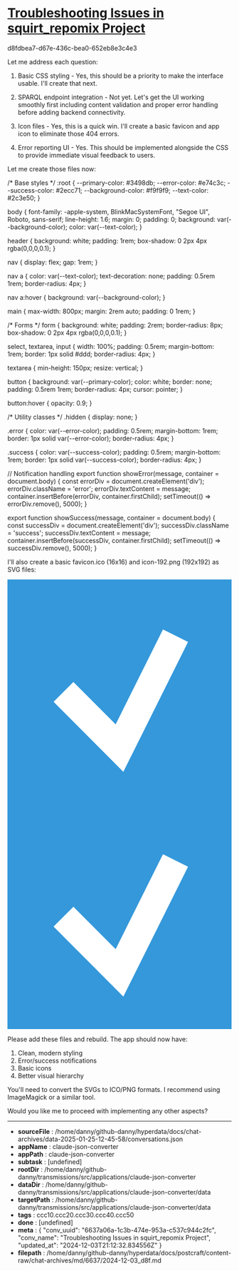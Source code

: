 # [Troubleshooting Issues in squirt_repomix Project](https://claude.ai/chat/6637a06a-1c3b-474e-953a-c537c944c2fc)

d8fdbea7-d67e-436c-bea0-652eb8e3c4e3

 Let me address each question:

1. Basic CSS styling - Yes, this should be a priority to make the interface usable. I'll create that next.

2. SPARQL endpoint integration - Not yet. Let's get the UI working smoothly first including content validation and proper error handling before adding backend connectivity.

3. Icon files - Yes, this is a quick win. I'll create a basic favicon and app icon to eliminate those 404 errors.

4. Error reporting UI - Yes. This should be implemented alongside the CSS to provide immediate visual feedback to users.

Let me create those files now:

<antArtifact identifier="styles-css" type="application/vnd.ant.code" language="css" title="src/public/styles.css">
/* Base styles */
:root {
    --primary-color: #3498db;
    --error-color: #e74c3c;
    --success-color: #2ecc71;
    --background-color: #f9f9f9;
    --text-color: #2c3e50;
}

body {
    font-family: -apple-system, BlinkMacSystemFont, "Segoe UI", Roboto, sans-serif;
    line-height: 1.6;
    margin: 0;
    padding: 0;
    background: var(--background-color);
    color: var(--text-color);
}

header {
    background: white;
    padding: 1rem;
    box-shadow: 0 2px 4px rgba(0,0,0,0.1);
}

nav {
    display: flex;
    gap: 1rem;
}

nav a {
    color: var(--text-color);
    text-decoration: none;
    padding: 0.5rem 1rem;
    border-radius: 4px;
}

nav a:hover {
    background: var(--background-color);
}

main {
    max-width: 800px;
    margin: 2rem auto;
    padding: 0 1rem;
}

/* Forms */
form {
    background: white;
    padding: 2rem;
    border-radius: 8px;
    box-shadow: 0 2px 4px rgba(0,0,0,0.1);
}

select, textarea, input {
    width: 100%;
    padding: 0.5rem;
    margin-bottom: 1rem;
    border: 1px solid #ddd;
    border-radius: 4px;
}

textarea {
    min-height: 150px;
    resize: vertical;
}

button {
    background: var(--primary-color);
    color: white;
    border: none;
    padding: 0.5rem 1rem;
    border-radius: 4px;
    cursor: pointer;
}

button:hover {
    opacity: 0.9;
}

/* Utility classes */
.hidden {
    display: none;
}

.error {
    color: var(--error-color);
    padding: 0.5rem;
    margin-bottom: 1rem;
    border: 1px solid var(--error-color);
    border-radius: 4px;
}

.success {
    color: var(--success-color);
    padding: 0.5rem;
    margin-bottom: 1rem;
    border: 1px solid var(--success-color);
    border-radius: 4px;
}</antArtifact>

<antArtifact identifier="notification-js" type="application/vnd.ant.code" language="javascript" title="src/js/notification.js">
// Notification handling
export function showError(message, container = document.body) {
    const errorDiv = document.createElement('div');
    errorDiv.className = 'error';
    errorDiv.textContent = message;
    container.insertBefore(errorDiv, container.firstChild);
    setTimeout(() => errorDiv.remove(), 5000);
}

export function showSuccess(message, container = document.body) {
    const successDiv = document.createElement('div');
    successDiv.className = 'success';
    successDiv.textContent = message;
    container.insertBefore(successDiv, container.firstChild);
    setTimeout(() => successDiv.remove(), 5000);
}</antArtifact>

I'll also create a basic favicon.ico (16x16) and icon-192.png (192x192) as SVG files:

<antArtifact identifier="favicon" type="image/svg+xml" title="src/public/favicon.svg">
<svg viewBox="0 0 16 16" xmlns="http://www.w3.org/2000/svg">
  <rect width="16" height="16" fill="#3498db"/>
  <path d="M4 8 L8 12 L12 4" stroke="white" stroke-width="2" fill="none"/>
</svg></antArtifact>

<antArtifact identifier="icon" type="image/svg+xml" title="src/public/icon-192.svg">
<svg viewBox="0 0 192 192" xmlns="http://www.w3.org/2000/svg">
  <rect width="192" height="192" fill="#3498db"/>
  <path d="M48 96 L96 144 L144 48" stroke="white" stroke-width="24" fill="none"/>
</svg></antArtifact>

Please add these files and rebuild. The app should now have:

1. Clean, modern styling
2. Error/success notifications
3. Basic icons
4. Better visual hierarchy

You'll need to convert the SVGs to ICO/PNG formats. I recommend using ImageMagick or a similar tool.

Would you like me to proceed with implementing any other aspects?

---

* **sourceFile** : /home/danny/github-danny/hyperdata/docs/chat-archives/data-2025-01-25-12-45-58/conversations.json
* **appName** : claude-json-converter
* **appPath** : claude-json-converter
* **subtask** : [undefined]
* **rootDir** : /home/danny/github-danny/transmissions/src/applications/claude-json-converter
* **dataDir** : /home/danny/github-danny/transmissions/src/applications/claude-json-converter/data
* **targetPath** : /home/danny/github-danny/transmissions/src/applications/claude-json-converter/data
* **tags** : ccc10.ccc20.ccc30.ccc40.ccc50
* **done** : [undefined]
* **meta** : {
  "conv_uuid": "6637a06a-1c3b-474e-953a-c537c944c2fc",
  "conv_name": "Troubleshooting Issues in squirt_repomix Project",
  "updated_at": "2024-12-03T21:12:32.834556Z"
}
* **filepath** : /home/danny/github-danny/hyperdata/docs/postcraft/content-raw/chat-archives/md/6637/2024-12-03_d8f.md